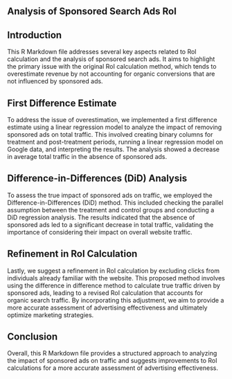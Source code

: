 ## Analysis of Sponsored Search Ads RoI
## Introduction
This R Markdown file addresses several key aspects related to RoI calculation and the analysis of sponsored search ads. It aims to highlight the primary issue with the original RoI calculation method, which tends to overestimate revenue by not accounting for organic conversions that are not influenced by sponsored ads.

## First Difference Estimate
To address the issue of overestimation, we implemented a first difference estimate using a linear regression model to analyze the impact of removing sponsored ads on total traffic. This involved creating binary columns for treatment and post-treatment periods, running a linear regression model on Google data, and interpreting the results. The analysis showed a decrease in average total traffic in the absence of sponsored ads.

## Difference-in-Differences (DiD) Analysis
To assess the true impact of sponsored ads on traffic, we employed the Difference-in-Differences (DiD) method. This included checking the parallel assumption between the treatment and control groups and conducting a DiD regression analysis. The results indicated that the absence of sponsored ads led to a significant decrease in total traffic, validating the importance of considering their impact on overall website traffic.

## Refinement in RoI Calculation
Lastly, we suggest a refinement in RoI calculation by excluding clicks from individuals already familiar with the website. This proposed method involves using the difference in difference method to calculate true traffic driven by sponsored ads, leading to a revised RoI calculation that accounts for organic search traffic. By incorporating this adjustment, we aim to provide a more accurate assessment of advertising effectiveness and ultimately optimize marketing strategies.

## Conclusion
Overall, this R Markdown file provides a structured approach to analyzing the impact of sponsored ads on traffic and suggests improvements to RoI calculations for a more accurate assessment of advertising effectiveness.
